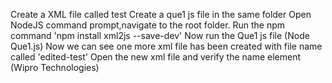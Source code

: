 Create a XML file called test
Create a que1 js file in the same folder
Open NodeJS command prompt,navigate to the root folder.
Run the npm command 'npm install xml2js --save-dev'
Now run the Que1 js file (Node Que1.js)
Now we can see one more xml file has been created with file name called 'edited-test'
Open the new xml file and verify the name element (<name>Wipro Technologies</name>)
